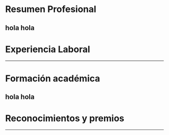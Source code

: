# Resumen Profesional
hola hola
---
# Experiencia Laboral
---
# Formación académica
hola hola
---
# Reconocimientos y premios
---
